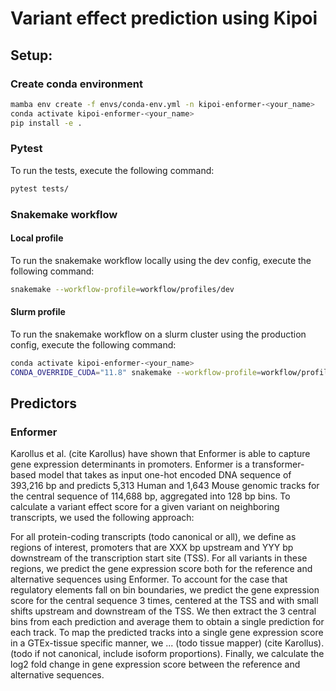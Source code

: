 # Variant effect prediction using Kipoi

## Setup:

### Create conda environment

```bash
mamba env create -f envs/conda-env.yml -n kipoi-enformer-<your_name>
conda activate kipoi-enformer-<your_name>
pip install -e .
```

### Pytest

To run the tests, execute the following command:

```bash
pytest tests/
````

### Snakemake workflow

#### Local profile

To run the snakemake workflow locally using the dev config, execute the following command:

```bash
snakemake --workflow-profile=workflow/profiles/dev
```

#### Slurm profile

To run the snakemake workflow on a slurm cluster using the production config, execute the following command:

```bash
conda activate kipoi-enformer-<your_name>
CONDA_OVERRIDE_CUDA="11.8" snakemake --workflow-profile=workflow/profiles/prod
```

## Predictors

### Enformer

Karollus et al. (cite Karollus) have shown that Enformer is able to capture gene expression determinants in promoters.
Enformer is a transformer-based model that takes as input one-hot encoded DNA sequence of 393,216 bp and predicts 5,313
Human and 1,643 Mouse genomic tracks for the central sequence of 114,688 bp, aggregated into 128 bp bins. To calculate
a variant effect score for a given variant on neighboring transcripts, we used the following approach:

For all protein-coding transcripts (todo canonical or all), we define as regions of interest, promoters that are XXX bp
upstream and YYY bp downstream of the transcription start site (TSS). For all variants in these regions, we predict the
gene expression score both for the reference and alternative sequences using Enformer. To account for the case that
regulatory elements fall on bin boundaries, we predict the gene expression score for the central sequence 3 times,
centered at the TSS and with small shifts upstream and downstream of the TSS. We then extract the 3 central bins from
each prediction and average them to obtain a single prediction for each track. To map the predicted tracks into a single
gene expression score in a GTEx-tissue specific manner, we ... (todo tissue mapper) (cite Karollus). (todo if not
canonical, include isoform proportions). Finally, we calculate the log2 fold change in gene expression score between the
reference and alternative sequences.
